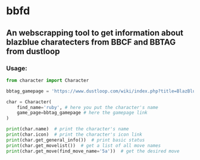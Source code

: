 # bbfd
## An webscrapping tool to get information about blazblue charatecters from BBCF and BBTAG from dustloop

### Usage:

```python
from character import Character

bbtag_gamepage = 'https://www.dustloop.com/wiki/index.php?title=BlazBlue_Cross_Tag_Battle'

char = Character(
    find_name='ruby', # here you put the character's name
    game_page=bbtag_gamepage # here the gamepage link
)

print(char.name)  # print the character's name
print(char.icon)  # print the character's icon link
print(char.get_general_info())  # print basic status
print(char.get_movelist())  # get a list of all move names
print(char.get_move(find_move_name='5a'))  # get the desired move
```
